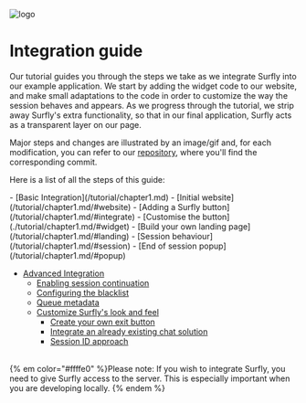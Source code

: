 ![logo](images/logosmall.png)
# Integration guide


Our tutorial guides you through the steps we take as we integrate Surfly into our example application. We start by adding the widget code to our website, and make small adaptations to the code in order to customize the way the session behaves and appears. As we progress through the tutorial, we strip away Surfly's extra functionality, so that in our final application, Surfly acts as a transparent layer on our page. 

Major steps and changes are illustrated by an image/gif and, for each modification, you can refer to our [repository](https://github.com/MathildeJ/Cake_shop_example), where you'll find the corresponding commit. 
<p>Here is a list of all the steps of this guide:</p>
 - [Basic Integration](/tutorial/chapter1.md)
   - [Initial website](/tutorial/chapter1.md/#website)
   - [Adding a Surfly button](/tutorial/chapter1.md/#integrate)
   - [Customise the button](./tutorial/chapter1.md/#widget)
   - [Build your own landing page](/tutorial/chapter1.md/#landing)
   - [Session behaviour](/tutorial/chapter1.md/#session)
   - [End of session popup](/tutorial/chapter1.md/#popup)
   
   
 - [Advanced Integration](/tutorial/advanced_integration.md)
   - [Enabling session continuation](/tutorial/advanced_integration.md/#receipt)
   - [Configuring the blacklist](/tutorial/advanced_integration.md/#blacklist)
   - [Queue metadata](/tutorial/advanced_integration.md/#metadata)
   - [Customize Surfly's look and feel](tutorial/advanced_integration.md/#remove-ui)
     - [Create your own exit button](tutorial/advanced_integration.md/#exit_button)
     - [Integrate an already existing chat solution](tutorial/advanced_integration.md/#chat)
     - [Session ID approach](tutorial/advanced_integration.md/#small_button)

<br>
{% em color="#ffffe0" %}Please note: 
If you wish to integrate Surfly, you need to give Surfly access to the server. This is especially important when you are developing locally.  {% endem %}



